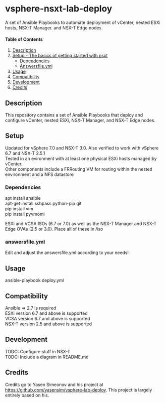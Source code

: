 # vsphere-nsxt-lab-deploy
A set of Ansible Playbooks to automate deployment of vCenter, nested ESXi hosts, NSX-T Manager. and NSX-T Edge nodes. <br/>

#### Table of Contents

1. [Description](#description)
1. [Setup - The basics of getting started with nsxt](#setup)
    * [Dependencies](#Dependencies)
    * [Answersfile.yml](#answersfile.yml)
1. [Usage](#usage)
1. [Compatibility](#Compatibility)
1. [Development](#Development)
1. [Credits](#Credits)

## Description

This repository contains a set of Ansible Playbooks that deploy and configure vCenter, nested ESXi, NSX-T Manager, and NSX-T Edge nodes. 

## Setup

Updated for vSphere 7.0 and NSX-T 3.0. Also verified to work with vSphere 6.7 and NSX-T 2.5.1<br/>
Tested in an evironment with at least one physical ESXi hosts managed by vCenter.<br/>
Other components include a FRRouting VM for routing within the nested environment and a NFS datastore<br/>

### Dependencies

apt install ansible <br/>
apt-get install sshpass python-pip git <br/>
pip install vim <br/>
pip install pyvmomi <br/>

ESXi and VCSA ISOs (6.7 or 7.0) as well as the NSX-T Manager and NSX-T Edge OVAs (2.5 or 3.0). Place all of these in /iso <br/>


### answersfile.yml

Edit and adjust the answersfile.yml according to your needs!

## Usage

ansible-playbook deploy.yml


## Compatibility

Ansible => 2.7 is required <br/>
ESXi version 6.7 and above is supported <br/>
VCSA version 6.7 and above is supported <br/>
NSX-T version 2.5 and above is supported <br/>

## Development

TODO: Configure stuff in NSX-T <br/>
TODO: Include a diagram in README.md<br/>

## Credits

Credits go to Yasen Simeonov and his project at https://github.com/yasensim/vsphere-lab-deploy. This project is largely entirely based on his.